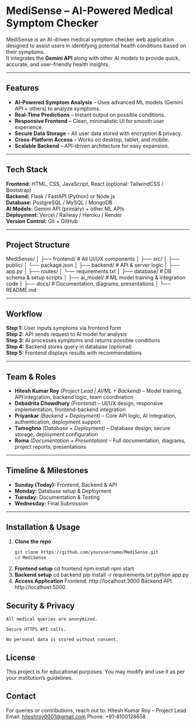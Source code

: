 # MediSense – AI-Powered Medical Symptom Checker

MediSense is an AI-driven medical symptom checker web application designed to assist users in identifying potential health conditions based on their symptoms.  
It integrates the **Gemini API** along with other AI models to provide quick, accurate, and user-friendly health insights.

---

## Features

- **AI-Powered Symptom Analysis** – Uses advanced ML models (Gemini API + others) to analyze symptoms.
- **Real-Time Predictions** – Instant output on possible conditions.
- **Responsive Frontend** – Clean, minimalistic UI for smooth user experience.
- **Secure Data Storage** – All user data stored with encryption & privacy.
- **Cross-Platform Access** – Works on desktop, tablet, and mobile.
- **Scalable Backend** – API-driven architecture for easy expansion.

---

## Tech Stack

**Frontend:** HTML, CSS, JavaScript, React (optional: TailwindCSS / Bootstrap)  
**Backend:** Flask / FastAPI (Python) or Node.js  
**Database:** PostgreSQL / MySQL / MongoDB  
**AI Models:** Gemini API (primary) + other ML APIs  
**Deployment:** Vercel / Railway / Heroku / Render  
**Version Control:** Git + GitHub

---

## Project Structure

MediSense/
│
├── frontend/ # All UI/UX components
│ ├── src/
│ ├── public/
│ └── package.json
│
├── backend/ # API & server logic
│ ├── app.py
│ ├── routes/
│ └── requirements.txt
│
├── database/ # DB schema & setup scripts
│
├── ai_model/ # ML model training & integration code
│
├── docs/ # Documentation, diagrams, presentations
│
└── README.md



---

## Workflow

**Step 1:** User inputs symptoms via frontend form  
**Step 2:** API sends request to AI model for analysis  
**Step 3:** AI processes symptoms and returns possible conditions  
**Step 4:** Backend stores query in database (optional)  
**Step 5:** Frontend displays results with recommendations


---

## Team & Roles

- **Hitesh Kumar Roy** *(Project Lead | AI/ML + Backend)* – Model training, API integration, backend logic, team coordination  
- **Debadrita Chowdhury** *(Frontend)* – UI/UX design, responsive implementation, frontend-backend integration  
- **Priyankar** *(Backend + Deployment)* – Core API logic, AI integration, authentication, deployment support  
- **Tamoghno** *(Database + Deployment)* – Database design, secure storage, deployment configuration  
- **Roma** *(Documentation + Presentation)* – Full documentation, diagrams, project reports, presentations

---

## Timeline & Milestones

- **Sunday (Today):** Frontend, Backend & API  
- **Monday:** Database setup & Deployment  
- **Tuesday:** Documentation & Testing  
- **Wednesday:** Final Submission

---

## Installation & Usage

1. **Clone the repo**
   ```bash
   git clone https://github.com/yourusername/MediSense.git
   cd MediSense
2. **Frontend setup**
    cd frontend
    npm install
    npm start
3. **Backend setup**
    cd backend
    pip install -r requirements.txt
    python app.py
4. **Access Application**
    Frontend: http://localhost:3000
    Backend API: http://localhost:5000


## Security & Privacy

    All medical queries are anonymized.

    Secure HTTPS API calls.

    No personal data is stored without consent.


## License

This project is for educational purposes. You may modify and use it as per your institution’s guidelines.


## Contact

For queries or contributions, reach out to:
Hitesh Kumar Roy – Project Lead
Email: hiteshroy0001@gmail.com
Phone: +91-8100128658